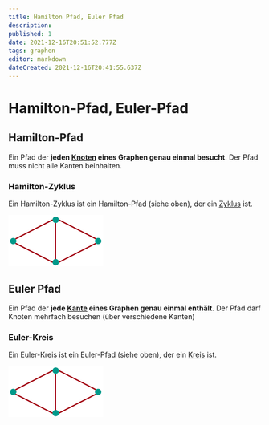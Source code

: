```yaml
---
title: Hamilton Pfad, Euler Pfad
description: 
published: 1
date: 2021-12-16T20:51:52.777Z
tags: graphen
editor: markdown
dateCreated: 2021-12-16T20:41:55.637Z
---
```


# Hamilton-Pfad, Euler-Pfad
## Hamilton-Pfad
Ein Pfad der **jeden <u>Knoten</u> eines Graphen genau einmal besucht**.
Der Pfad muss nicht alle Kanten beinhalten.

### Hamilton-Zyklus
Ein Hamilton-Zyklus ist ein Hamilton-Pfad (siehe oben), der ein [Zyklus](/formaleBeschreibung/graphen/pfad-kreis-schleife-zyklus#zyklus) ist.

![hamilton-euler-pfad-zyklus-kreis.png](/fom/formale-beschreibungsverfahren/hamilton-euler-pfad-zyklus-kreis.png)

## Euler Pfad
Ein Pfad der **jede <u>Kante</u> eines Graphen genau einmal enthält**.
Der Pfad darf Knoten mehrfach besuchen (über verschiedene Kanten)

### Euler-Kreis
Ein Euler-Kreis ist ein Euler-Pfad (siehe oben), der ein [Kreis](/formaleBeschreibung/graphen/pfad-kreis-schleife-zyklus#kreis) ist.

![hamilton-euler-pfad-zyklus-kreis.png](/fom/formale-beschreibungsverfahren//hamilton-euler-pfad-zyklus-kreis.png)